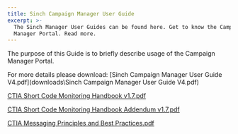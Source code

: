 ```yaml
---
title: Sinch Campaign Manager User Guide
excerpt: >-
  The Sinch Manager User Guides can be found here. Get to know the Campaing
  Manager Portal. Read more.
---
```


The purpose of this Guide is to briefly describe usage of the Campaign Manager Portal.

For more details please download: [Sinch Campaign Manager User Guide V4.pdf](downloads\Sinch Campaign Manager User Guide V4.pdf)

[CTIA Short Code Monitoring Handbook v1.7.pdf](https://www.sinch.com/wp-content/uploads/2019/10/CTIA-Short-Code-Monitoring-Handbook-v1.7.pdf)

[CTIA Short Code Monitoring Handbook Addendum v1.7.pdf](https://www.sinch.com/wp-content/uploads/2019/10/CTIA-Short-Code-Monitoring-Handbook-v1.7-Addendum.pdf)

[CTIA Messaging Principles and Best Practices.pdf](https://www.sinch.com/wp-content/uploads/2019/10/CTIA-Messaging-Principles-and-Best-Practices.pdf)

